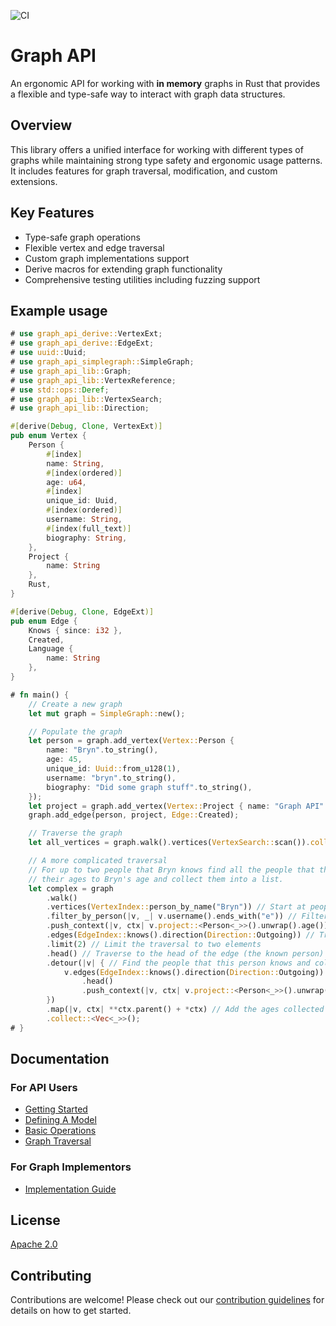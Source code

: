 ![CI](https://github.com/BrynCooke/graph-api/actions/workflows/ci.yml/badge.svg)

# Graph API

An ergonomic API for working with **in memory** graphs in Rust that provides a flexible and type-safe way to interact
with graph data
structures.

## Overview

This library offers a unified interface for working with different types of graphs while maintaining strong type safety
and ergonomic usage patterns. It includes features for graph traversal, modification, and custom extensions.

## Key Features

- Type-safe graph operations
- Flexible vertex and edge traversal
- Custom graph implementations support
- Derive macros for extending graph functionality
- Comprehensive testing utilities including fuzzing support

## Example usage

```rust
# use graph_api_derive::VertexExt;
# use graph_api_derive::EdgeExt;
# use uuid::Uuid;
# use graph_api_simplegraph::SimpleGraph;
# use graph_api_lib::Graph;
# use graph_api_lib::VertexReference;
# use std::ops::Deref;
# use graph_api_lib::VertexSearch;
# use graph_api_lib::Direction;

#[derive(Debug, Clone, VertexExt)]
pub enum Vertex {
    Person {
        #[index]
        name: String,
        #[index(ordered)]
        age: u64,
        #[index]
        unique_id: Uuid,
        #[index(ordered)]
        username: String,
        #[index(full_text)]
        biography: String,
    },
    Project {
        name: String
    },
    Rust,
}

#[derive(Debug, Clone, EdgeExt)]
pub enum Edge {
    Knows { since: i32 },
    Created,
    Language {
        name: String
    },
}

# fn main() {
    // Create a new graph
    let mut graph = SimpleGraph::new();

    // Populate the graph
    let person = graph.add_vertex(Vertex::Person {
        name: "Bryn".to_string(),
        age: 45,
        unique_id: Uuid::from_u128(1),
        username: "bryn".to_string(),
        biography: "Did some graph stuff".to_string(),
    });
    let project = graph.add_vertex(Vertex::Project { name: "Graph API".to_string() });
    graph.add_edge(person, project, Edge::Created);

    // Traverse the graph
    let all_vertices = graph.walk().vertices(VertexSearch::scan()).collect::<Vec<_>>();

    // A more complicated traversal
    // For up to two people that Bryn knows find all the people that they know and add
    // their ages to Bryn's age and collect them into a list.
    let complex = graph
        .walk()
        .vertices(VertexIndex::person_by_name("Bryn")) // Start at people named Bryn
        .filter_by_person(|v, _| v.username().ends_with("e")) // Filter by username ending with e
        .push_context(|v, ctx| v.project::<Person<_>>().unwrap().age()) // Stash the age in the context
        .edges(EdgeIndex::knows().direction(Direction::Outgoing)) // Traverse to knows
        .limit(2) // Limit the traversal to two elements
        .head() // Traverse to the head of the edge (the known person) 
        .detour(|v| { // Find the people that this person knows and collect their ages
            v.edges(EdgeIndex::knows().direction(Direction::Outgoing))
                .head()
                .push_context(|v, ctx| v.project::<Person<_>>().unwrap().age())
        })
        .map(|v, ctx| **ctx.parent() + *ctx) // Add the ages collected during the traversal 
        .collect::<Vec<_>>();
# }

```

## Documentation

### For API Users

- [Getting Started](docs/users/getting_started)
- [Defining A Model](docs/users/defining_a_model)
- [Basic Operations](docs/users/basic_operations)
- [Graph Traversal](docs/users/traversal.md)

### For Graph Implementors

- [Implementation Guide](docs/implementors/guide.md)

## License

[Apache 2.0](./LICENSE)

## Contributing

Contributions are welcome! Please check out our [contribution guidelines](CONTRIBUTING.md) for details on how to get
started.



